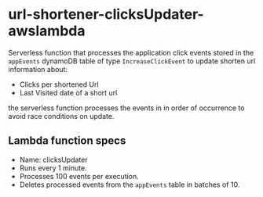 # url-shortener-clicksUpdater-awslambda

Serverless function that processes the application click events stored in the `appEvents` dynamoDB table of type `IncreaseClickEvent` to update shorten url information about:

* Clicks per shortened Url
* Last Visited date of a short url

the serverless function processes the events in in order of occurrence to avoid race conditions on update.

## Lambda function specs

* Name: clicksUpdater
* Runs every 1 minute.
* Processes 100 events per execution.
* Deletes processed events from the `appEvents` table in batches of 10.